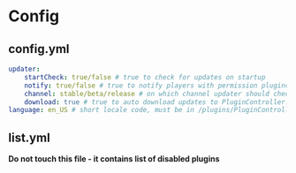 # Config

## config.yml
```yaml
updater:
    startCheck: true/false # true to check for updates on startup 
    notify: true/false # true to notify players with permission plugincontroller.notify
    channel: stable/beta/release # on which channel updater should check for updates
    download: true # true to auto download updates to PluginController.jar file
language: en_US # short locale code, must be in /plugins/PluginController/localization directory
```

## list.yml
**Do not touch this file - it contains list of disabled plugins**